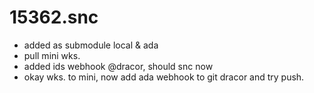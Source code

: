 # 15362.snc
- added as submodule local & ada
- pull mini wks.
- added ids webhook @dracor, should snc now
- okay wks. to mini, now add ada webhook to git dracor and try push.